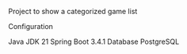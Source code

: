 
Project to show a categorized game list

Configuration

Java JDK 21
Spring Boot 3.4.1
Database PostgreSQL
